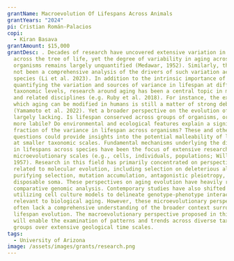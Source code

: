 ```yaml
---
grantName: Macroevolution Of Lifespans Across Animals
grantYears: "2024"
pi: Cristian Román-Palacios
copi:
  - Kiran Basava
grantAmount: $15,000
grantDesc: . Decades of research have uncovered extensive variation in lifespans
  across the tree of life, yet the degree of variability in aging across
  organisms remains largely unquantified (Medawar, 1952). Similarly, there has
  not been a comprehensive analysis of the drivers of such variation across
  species (Li et al. 2023). In addition to the intrinsic importance of
  quantifying the variation and sources of variance in lifespan at different
  taxonomic levels, research around aging has been a central topic in medicine
  and related disciplines (e.g. Ruby et al. 2018). For instance, the extent to
  which aging can be modified in humans is still a matter of strong debate
  (Yamamoto et al. 2022). Yet a broader perspective on the evolution of aging is
  largely lacking. Is lifespan conserved across groups of organisms, or is it
  more labile? Do environmental and ecological features explain a significant
  fraction of the variance in lifespan across organisms? These and other
  questions could provide insights into the potential malleability of lifespan
  at smaller taxonomic scales. Fundamental mechanisms underlying the disparity
  in lifespans across species have been the focus of extensive research at
  microevolutionary scales (e.g., cells, individuals, populations; Williams
  1957). Research in this field has primarily concentrated on perspectives
  related to molecular evolution, including selection on deleterious alleles,
  purifying selection, mutation accumulation, antagonistic pleiotropy, and
  disposable soma. These perspectives on aging evolution have heavily relied on
  comparative genomic analysis. Contemporary studies have also shifted towards
  utilizing cell culture models to delineate genotype-phenotype interactions
  relevant to biological aging. However, these microevolutionary perspectives
  often lack a comprehensive understanding of the broader context surrounding
  lifespan evolution. The macroevolutionary perspective proposed in this project
  will enable the examination of patterns and trends across diverse taxonomic
  groups over extensive geological time scales.
tags:
  - University of Arizona
image: /assets/images/grants/research.png
---
```

